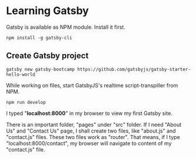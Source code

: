 # Learning Gatsby

Gatsby is available as NPM module. Install it first.

```
npm install -g gatsby-cli
```

## Create Gatsby project

```
gatsby new gatsby-bootcamp https://github.com/gatsbyjs/gatsby-starter-hello-world
```

While working on files, start GatsbyJS's realtime script-transpiller from NPM.

```
npm run develop
```

I typed "**localhost:8000**" in my browser to view my first Gatsby site.

There is an important folder, "pages" under "src" folder. If I need "About Us" and "Contact Us" page, I shall create two files, like "about.js" and "contact.js" files. These two files work as "router". That means, if I type "localhost:8000/contact", my browser will navigate to content of my "contact.js" file.
